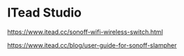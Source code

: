 # ITead Studio

https://www.itead.cc/sonoff-wifi-wireless-switch.html

https://www.itead.cc/blog/user-guide-for-sonoff-slampher

